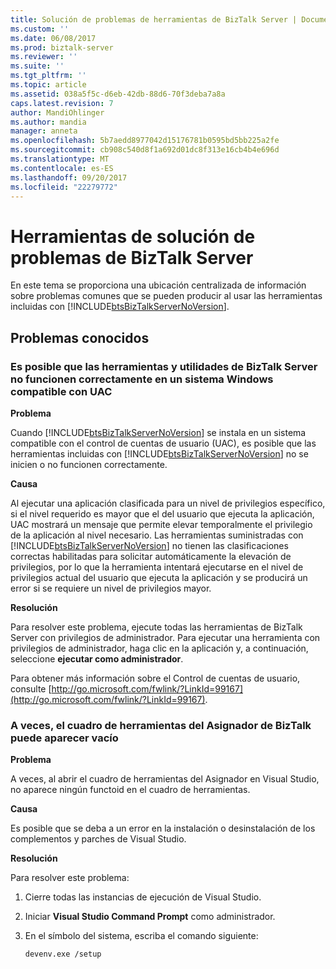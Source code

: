```yaml
---
title: Solución de problemas de herramientas de BizTalk Server | Documentos de Microsoft
ms.custom: ''
ms.date: 06/08/2017
ms.prod: biztalk-server
ms.reviewer: ''
ms.suite: ''
ms.tgt_pltfrm: ''
ms.topic: article
ms.assetid: 038a5f5c-d6eb-42db-88d6-70f3deba7a8a
caps.latest.revision: 7
author: MandiOhlinger
ms.author: mandia
manager: anneta
ms.openlocfilehash: 5b7aedd8977042d15176781b0595bd5bb225a2fe
ms.sourcegitcommit: cb908c540d8f1a692d01dc8f313e16cb4b4e696d
ms.translationtype: MT
ms.contentlocale: es-ES
ms.lasthandoff: 09/20/2017
ms.locfileid: "22279772"
---
```

# <a name="troubleshooting-biztalk-server-tools"></a>Herramientas de solución de problemas de BizTalk Server
En este tema se proporciona una ubicación centralizada de información sobre problemas comunes que se pueden producir al usar las herramientas incluidas con [!INCLUDE[btsBizTalkServerNoVersion](../includes/btsbiztalkservernoversion-md.md)].  
  
## <a name="known-issues"></a>Problemas conocidos  
  
### <a name="biztalk-server-tools-and-utilities-may-not-function-correctly-on-a-windows-system-that-supports-uac"></a>Es posible que las herramientas y utilidades de BizTalk Server no funcionen correctamente en un sistema Windows compatible con UAC  
 **Problema**  
  
 Cuando [!INCLUDE[btsBizTalkServerNoVersion](../includes/btsbiztalkservernoversion-md.md)] se instala en un sistema compatible con el control de cuentas de usuario (UAC), es posible que las herramientas incluidas con [!INCLUDE[btsBizTalkServerNoVersion](../includes/btsbiztalkservernoversion-md.md)] no se inicien o no funcionen correctamente.  
  
 **Causa**  
  
 Al ejecutar una aplicación clasificada para un nivel de privilegios específico, si el nivel requerido es mayor que el del usuario que ejecuta la aplicación, UAC mostrará un mensaje que permite elevar temporalmente el privilegio de la aplicación al nivel necesario. Las herramientas suministradas con [!INCLUDE[btsBizTalkServerNoVersion](../includes/btsbiztalkservernoversion-md.md)] no tienen las clasificaciones correctas habilitadas para solicitar automáticamente la elevación de privilegios, por lo que la herramienta intentará ejecutarse en el nivel de privilegios actual del usuario que ejecuta la aplicación y se producirá un error si se requiere un nivel de privilegios mayor.  
  
 **Resolución**  
  
 Para resolver este problema, ejecute todas las herramientas de BizTalk Server con privilegios de administrador. Para ejecutar una herramienta con privilegios de administrador, haga clic en la aplicación y, a continuación, seleccione **ejecutar como administrador**.  
  
 Para obtener más información sobre el Control de cuentas de usuario, consulte [http://go.microsoft.com/fwlink/?LinkId=99167](http://go.microsoft.com/fwlink/?LinkId=99167).  
  
### <a name="sometimes-biztalk-mapper-toolbox-may-appear-empty"></a>A veces, el cuadro de herramientas del Asignador de BizTalk puede aparecer vacío  
 **Problema**  
  
 A veces, al abrir el cuadro de herramientas del Asignador en Visual Studio, no aparece ningún functoid en el cuadro de herramientas.  
  
 **Causa**  
  
 Es posible que se deba a un error en la instalación o desinstalación de los complementos y parches de Visual Studio.  
  
 **Resolución**  
  
 Para resolver este problema:  
  
1.  Cierre todas las instancias de ejecución de Visual Studio.  
  
2.  Iniciar **Visual Studio Command Prompt** como administrador.  
  
3.  En el símbolo del sistema, escriba el comando siguiente:  
  
    ```  
    devenv.exe /setup  
    ```